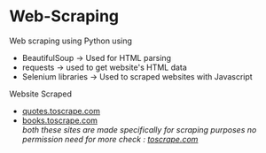 # Web-Scraping

Web scraping using Python using 
- BeautifulSoup -> Used for HTML parsing
- requests -> used to get website's HTML data
- Selenium libraries -> Used to scraped websites with Javascript

Website Scraped
- [quotes.toscrape.com](http://quotes.toscrape.com/)
- [books.toscrape.com](http://books.toscrape.com/)\
 _both these sites are made specifically for scraping purposes no permission need for more check : [toscrape.com](https://toscrape.com/)_

